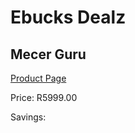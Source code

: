 
# Ebucks Dealz
## Mecer Guru
[Product Page](https://www.ebucks.com/web/shop/productSelected.do?prodId=1066104291&catId=714946558)

Price: R5999.00

Savings: 


	